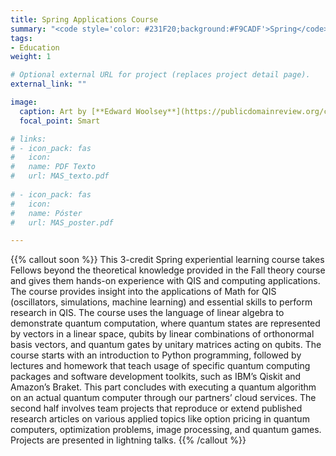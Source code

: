 ```yaml
---
title: Spring Applications Course
summary: "<code style='color: #231F20;background:#F9CADF'>Spring</code> <br> 3-credit course to explore the applications of QIS theory principles."
tags:
- Education
weight: 1

# Optional external URL for project (replaces project detail page).
external_link: ""

image:
  caption: Art by [**Edward Woolsey**](https://publicdomainreview.org/collection/fancy-turning)
  focal_point: Smart

# links:
# - icon_pack: fas
#   icon:
#   name: PDF Texto
#   url: MAS_texto.pdf
  
# - icon_pack: fas
#   icon:
#   name: Póster
#   url: MAS_poster.pdf

---
```


{{% callout soon %}}
This 3-credit Spring experiential learning course takes Fellows beyond the theoretical knowledge provided in the Fall theory course and gives them hands-on experience with QIS and computing applications. The course provides insight into the applications of Math for QIS (oscillators, simulations, machine learning) and essential skills to perform research in QIS. The course uses the language of linear algebra to demonstrate quantum computation, where quantum states are represented by vectors in a linear space, qubits by linear combinations of orthonormal basis vectors, and quantum gates by unitary matrices acting on qubits. The course starts with an introduction to Python programming, followed by lectures and homework that teach usage of specific quantum computing packages and software development toolkits, such as IBM’s Qiskit and Amazon’s Braket. This part concludes with executing a quantum algorithm on an actual quantum computer through our partners’ cloud services. The second half involves team projects that reproduce or extend published research articles on various applied topics like option pricing in quantum computers, optimization problems, image processing, and quantum games. Projects are presented in lightning talks.
{{% /callout %}}
